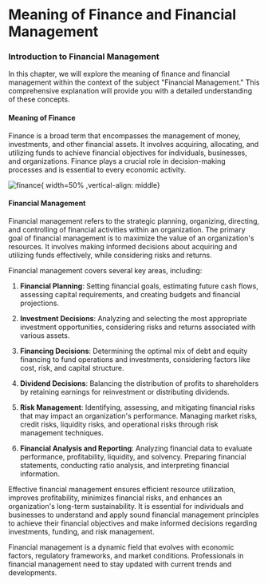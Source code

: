 # Meaning of Finance and Financial Management

### Introduction to Financial Management

In this chapter, we will explore the meaning of finance and financial management within the context of the subject "Financial Management." This comprehensive explanation will provide you with a detailed understanding of these concepts.

#### Meaning of Finance

Finance is a broad term that encompasses the management of money, investments, and other financial assets. It involves acquiring, allocating, and utilizing funds to achieve financial objectives for individuals, businesses, and organizations. Finance plays a crucial role in decision-making processes and is essential to every economic activity.


![finance](https://www.picpedia.org/handwriting/images/finance.jpg){ width=50% ,vertical-align: middle}


#### Financial Management

Financial management refers to the strategic planning, organizing, directing, and controlling of financial activities within an organization. The primary goal of financial management is to maximize the value of an organization's resources. It involves making informed decisions about acquiring and utilizing funds effectively, while considering risks and returns.

Financial management covers several key areas, including:




1. **Financial Planning**: Setting financial goals, estimating future cash flows, assessing capital requirements, and creating budgets and financial projections.

2. **Investment Decisions**: Analyzing and selecting the most appropriate investment opportunities, considering risks and returns associated with various assets.

3. **Financing Decisions**: Determining the optimal mix of debt and equity financing to fund operations and investments, considering factors like cost, risk, and capital structure.

4. **Dividend Decisions**: Balancing the distribution of profits to shareholders by retaining earnings for reinvestment or distributing dividends.

5. **Risk Management**: Identifying, assessing, and mitigating financial risks that may impact an organization's performance. Managing market risks, credit risks, liquidity risks, and operational risks through risk management techniques.

6. **Financial Analysis and Reporting**: Analyzing financial data to evaluate performance, profitability, liquidity, and solvency. Preparing financial statements, conducting ratio analysis, and interpreting financial information.

Effective financial management ensures efficient resource utilization, improves profitability, minimizes financial risks, and enhances an organization's long-term sustainability. It is essential for individuals and businesses to understand and apply sound financial management principles to achieve their financial objectives and make informed decisions regarding investments, funding, and risk management.

Financial management is a dynamic field that evolves with economic factors, regulatory frameworks, and market conditions. Professionals in financial management need to stay updated with current trends and developments.
